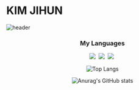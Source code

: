 # KIM JIHUN

![header](https://capsule-render.vercel.app/api?type=waving&color=timeGradient&height=200&section=header&text=Corgi%20Muzi&fontSize=75&animation=twinkling&fontColor=ffffff&fontAlignY=35&fontAlign=75)

<div align="center" style="text-align:center">
  
<h3 align="center">My Languages</h3>
  
<p align="center">
  <img src="https://img.shields.io/badge/C++-00599C?style=flat-square&logo=C%2B%2B&logoColor=white"/></a>&nbsp 
  <img src="https://img.shields.io/badge/C%23-239120?style=flat-square&logo=C%20Sharp&logoColor=white"/></a>&nbsp
  <img src="https://img.shields.io/badge/MySQL-fed547?style=flat-square&logo=MySql&logoColor=Black"/></a>&nbsp 
</p>
  
![Top Langs](https://github-readme-stats.vercel.app/api/top-langs/?username=CorgiMuzi&layout=compact)  

![Anurag's GitHub stats](https://github-readme-stats.vercel.app/api?username=CorgiMuzi&hide=prs,contribs&count_private=true&show_icons=true&theme=onedark&custom_title=CorgiMuzi's%20Github)


  
</div>
